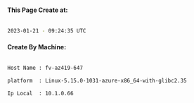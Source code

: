 
   
#### This Page Create at:

```bash

2023-01-21 - 09:24:35 UTC

```

#### Create By Machine:

```bash

Host Name : fv-az419-647

platform  : Linux-5.15.0-1031-azure-x86_64-with-glibc2.35

Ip Local  : 10.1.0.66

```

